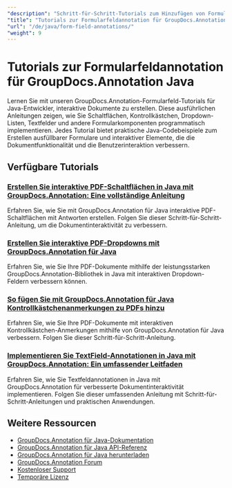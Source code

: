 ```yaml
---
"description": "Schritt-für-Schritt-Tutorials zum Hinzufügen von Formularfeldern und interaktiven Komponenten zu Dokumenten mit GroupDocs.Annotation für Java."
"title": "Tutorials zur Formularfeldannotation für GroupDocs.Annotation Java"
"url": "/de/java/form-field-annotations/"
"weight": 9
---
```


# Tutorials zur Formularfeldannotation für GroupDocs.Annotation Java

Lernen Sie mit unseren GroupDocs.Annotation-Formularfeld-Tutorials für Java-Entwickler, interaktive Dokumente zu erstellen. Diese ausführlichen Anleitungen zeigen, wie Sie Schaltflächen, Kontrollkästchen, Dropdown-Listen, Textfelder und andere Formularkomponenten programmatisch implementieren. Jedes Tutorial bietet praktische Java-Codebeispiele zum Erstellen ausfüllbarer Formulare und interaktiver Elemente, die die Dokumentfunktionalität und die Benutzerinteraktion verbessern.

## Verfügbare Tutorials

### [Erstellen Sie interaktive PDF-Schaltflächen in Java mit GroupDocs.Annotation: Eine vollständige Anleitung](./create-pdf-buttons-java-groupdocs-annotation/)
Erfahren Sie, wie Sie mit GroupDocs.Annotation für Java interaktive PDF-Schaltflächen mit Antworten erstellen. Folgen Sie dieser Schritt-für-Schritt-Anleitung, um die Dokumentinteraktivität zu verbessern.

### [Erstellen Sie interaktive PDF-Dropdowns mit GroupDocs.Annotation für Java](./create-pdf-dropdowns-groupdocs-annotation-java/)
Erfahren Sie, wie Sie Ihre PDF-Dokumente mithilfe der leistungsstarken GroupDocs.Annotation-Bibliothek in Java mit interaktiven Dropdown-Feldern verbessern können.

### [So fügen Sie mit GroupDocs.Annotation für Java Kontrollkästchenanmerkungen zu PDFs hinzu](./add-checkbox-annotations-pdf-groupdocs-java/)
Erfahren Sie, wie Sie Ihre PDF-Dokumente mit interaktiven Kontrollkästchen-Anmerkungen mithilfe von GroupDocs.Annotation für Java verbessern. Folgen Sie dieser Schritt-für-Schritt-Anleitung.

### [Implementieren Sie TextField-Annotationen in Java mit GroupDocs.Annotation: Ein umfassender Leitfaden](./implement-textfield-annotations-java-groupdocs/)
Erfahren Sie, wie Sie Textfeldannotationen in Java mit GroupDocs.Annotation für verbesserte Dokumentinteraktivität implementieren. Folgen Sie dieser umfassenden Anleitung mit Schritt-für-Schritt-Anleitungen und praktischen Anwendungen.

## Weitere Ressourcen

- [GroupDocs.Annotation für Java-Dokumentation](https://docs.groupdocs.com/annotation/java/)
- [GroupDocs.Annotation für Java API-Referenz](https://reference.groupdocs.com/annotation/java/)
- [GroupDocs.Annotation für Java herunterladen](https://releases.groupdocs.com/annotation/java/)
- [GroupDocs.Annotation Forum](https://forum.groupdocs.com/c/annotation)
- [Kostenloser Support](https://forum.groupdocs.com/)
- [Temporäre Lizenz](https://purchase.groupdocs.com/temporary-license/)